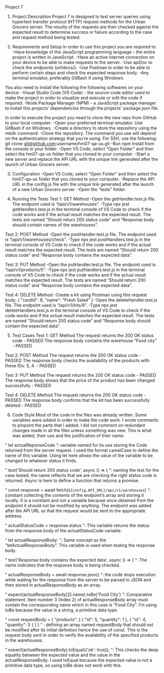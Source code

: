 Project 7

1. Project Description
Project 7 is designed to test server queries using hypertext transfer protocol (HTTP) request methods for the Urban Grocers server. The results of the requests are then checked against the expected result to determine success or failure according to the case and request method being tested.

2. Requirements and Setup
In order to use this project you are required to:
	-Have knowledge of the JavaScript programming language - the entire project is written in JavaScript.
	-Have an active internet connection on your device to be able to make requests to the server.
	-Use apiDoc to check the endpoints (url/docs/). 
	-Use Postman in order to be able to perform certain steps and check the expected response body. 
	-Any terminal emulator, preferably GitBash if using Windows. 

You also need to install the following the following softwares on your device:
	-Visual Studio Code (VS Code) - the source-code editor used to make the project in order to visualize and execute or edit the code if required.
	-Node Package Manager (NPM) - a JavaScript package manager to install this projects’ dependencies through the projects' package.json file. 
	
In order to execute the project you need to clone the new repo from GitHub to your local computer: 
	-Open your preferred terminal emulator. Use GitBash if on Windows.
	-Create a directory to store the repository using the mkdir command.
	-Clone the repository. The command you use will depend on the authentication strategy that you’re using. For SSH, use the following: 
	git clone git@github.com:username/hm07-qa-us.git
	-Run npm install from the console in your folder. 
	-Open VS Code, select “Open Folder” and then select the hm07-qa-us folder that you cloned to your computer.
	-Start a new server and replace the API URL with the unique link generated after the launch of Urban Grocers server.	


3. Configuration
	-Open VS Code, select “Open Folder” and then select the hm07-qa-us folder that you cloned to your computer.
	-Replace the API URL in the config.js file with the unique link generated after the launch of a new Urban Grocers server.
	-Open the “tests” folder.

4. Running the Tests
Test 1: GET Method
	-Open the getHandler.test.js file. The endpoint used is “/api/v1/warehouses”.
	-Type npx jest getHandlers.test.js in the terminal console of VS Code to check if the code works and if the actual result matches the expected result. The tests are named “Should return 200 status code” and “Response body should contain names of the warehouses”.

Test 2: POST Method
	-Open the postHandler.test.js file. The endpoint used is “/api/v1/warehouses/check”.
	-Type npx jest postHandlers.test.js in the terminal console of VS Code to check if the code works and if the actual result matches the expected result. The tests are named “Should return 200 status code” and “Response body contains the expected data”.

Test 3: PUT Method
	-Open the putHandler.test.js file. The endpoint used is “/api/v1/products/5”.
	-Type npx jest putHandlers.test.js in the terminal console of VS Code to check if the code works and if the actual result matches the expected result. The tests are named “Should return 200 status code” and “Response body contains the expected data”.

Test 4: DELETE Method
	-Create a kit using Postman using this request body:
{
    "cardId": 9, 
    "name": "Fresh Salad" 
} 
	-Open the deleteHandler.test.js file. The endpoint used is “/api/v1/kits/9”.
	-Type npx jest deleteHandlers.test.js in the terminal console of VS Code to check if the code works and if the actual result matches the expected result. The tests are named “Should return 200 status code” and “Response body should contain the expected data”.

5. Test Cases 
Test 1: GET Method
The request returns the 200 OK status code - PASSED
The response body contains the warehouse “Food city” - PASSED

Test 2: POST Method
The request returns the 200 OK status code - PASSED
The response body checks the availability of the products with these IDs: 5, 4. - PASSED

Test 3: PUT Method
The request returns the 200 OK status code - PASSED
The response body shows that the price of the product has been changed successfully - PASSED

Test 4: DELETE Method
The request returns the 200 OK status code - PASSED
The response body confirms that the kit has been successfully deleted - PASSED

6. Code Style
Most of the code in the files was already written. Some variables were added in order to make the code work. I wrote comments to pinpoint the parts that I added. I did not comment on redundant changes made in all the files unless something was new. This is what was added, their use and the justification of their name:

“ let actualReponseCode ”: variable named for its use storing the Code returned from the server request. I used the format camelCase to define the name of this variable. Using let here allows the value of the variable to be changed to whatever status it finds.


“ test('Should return 200 status code', async () => { “: naming the test for the case tested, the name reflects that we are checking the right status code is returned. Async is here to define a function that returns a promise.

“ const response = await fetch(`${config.API_URL}/api/v1/warehouses`) “: constant collecting the contents of the endpoint’s array and storing it locally. It is a constant and not a variable because once obtained from the endpoint it should not be modified by anything. The endpoint was added after the API URL so that the request would be sent to the appropriate address.

“ actualStatusCode = response.status “: This variable returns the status from the response body of the actualStatusCode variable.

“ let actualResponseBody: “: Same concept as the “letActualResponseBody”. This variable is used when testing the response body.

“ test('Response body contains the expected data', async () => { “: The name indicates that the response body is being checked.

“ actualResponseBody = await response.json() “: the code stops execution while waiting for the response from the server to be parsed in JSON and then stored in actualResponseBody as an array.

“ expect(actualResponseBody[2].name).toBe('Food City') “: Comparative statement. Item number 3 (Index 2) of actualResponseBody array must contain the corresponding name which in this case is “Food City”. I’m using toBe because the value is a string, a primitive data type.

“ const requestBody = {
    "products": [
        {
            "id": 5,
            "quantity": 1
        },
        {
            "id": 4,
            "quantity": 5
        }
    ]
} “ : defining an array named requestBody that should not be modified after its initial definition hence the use of const. This is the request body sent in order to verify the availability of the specified products in the warehouses.

“ expect(actualResponseBody).toEqual({'ok': true}); “: This checks the deep equality between the expected value and the value in the actualResponseBody. I used toEqual because the expected value is not a primitive data type, so using toBe does not work with this.
